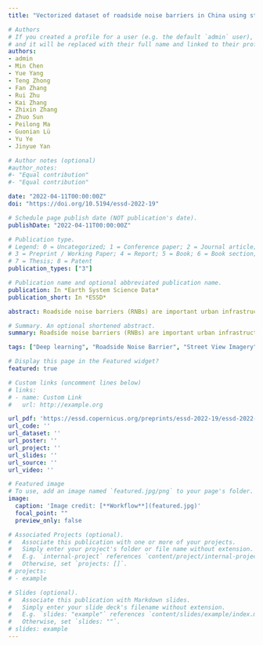 ```yaml
---
title: "Vectorized dataset of roadside noise barriers in China using street view imagery"

# Authors
# If you created a profile for a user (e.g. the default `admin` user), write the username (folder name) here 
# and it will be replaced with their full name and linked to their profile.
authors:
- admin
- Min Chen
- Yue Yang
- Teng Zhong
- Fan Zhang
- Rui Zhu
- Kai Zhang
- Zhixin Zhang
- Zhuo Sun
- Peilong Ma
- Guonian Lü
- Yu Ye
- Jinyue Yan

# Author notes (optional)
#author_notes:
#- "Equal contribution"
#- "Equal contribution"

date: "2022-04-11T00:00:00Z"
doi: "https://doi.org/10.5194/essd-2022-19"

# Schedule page publish date (NOT publication's date).
publishDate: "2022-04-11T00:00:00Z"

# Publication type.
# Legend: 0 = Uncategorized; 1 = Conference paper; 2 = Journal article;
# 3 = Preprint / Working Paper; 4 = Report; 5 = Book; 6 = Book section;
# 7 = Thesis; 8 = Patent
publication_types: ["3"]

# Publication name and optional abbreviated publication name.
publication: In *Earth System Science Data*
publication_short: In *ESSD*

abstract: Roadside noise barriers (RNBs) are important urban infrastructures to develop a liveable city. However, the absence of accurate and large-scale geospatial data on RNBs has impeded the increasing progress of rational urban planning, sustainable cities, and healthy environments. To address this problem, this study proposes a geospatial artificial intelligence framework to create a vectorized RNB dataset in China using street view imagery. To begin, intensive sampling is performed on the road network of each city based on OpenStreetMap, which is used as the geo-reference to download 5.6 million Baidu Street View (BSV) images. Furthermore, considering the prior geographic knowledge contained in street view images, convolutional neural networks incorporating image context information (IC-CNNs) based on an ensemble learning strategy are developed to detect RNBs from the BSV images. Subsequently, the RNB dataset presented by polylines is generated based on the identified RNB locations, with a total length of 2,227 km in 215 cities. At last, the quality of the RNB dataset is evaluated from two perspectives, first, the detection accuracy; second, the completeness and positional accuracy. Specifically, based on a set of randomly selected samples containing 10,000 BSV images, four quantitative metrics are calculated, with an overall accuracy of 98.61 %, recall of 87.14 %, precision of 76.44 %, and F1-score of 81.44 %. Moreover, a total length of 254 km of roads in different cities are manually surveyed using BSV images to evaluate the mileage deviation and overlap level between the generated and surveyed RNBs. The root-mean-squared error for mileage deviation is 0.08 km, and the intersection over union for overlay level is 88.08 % ± 2.95 %. The evaluation results suggest that the generated RNB dataset is of high quality and can be applied as an accurate and reliable dataset for a variety of large-scale urban studies. The generated vectorized RNB dataset and the labelled BSV image benchmark dataset are publicly available at https://doi.org/10.11888/Others.tpdc.271914 (Chen, 2021).

# Summary. An optional shortened abstract.
summary: Roadside noise barriers (RNBs) are important urban infrastructures to develop a liveable city. This study provides the first reliable and nationwide vectorized RNB dataset by street view imagery in China. The generated RNB dataset is evaluated in two aspects, i.e., the detection accuracy, as well as the completeness and positional accuracy. The method is based on a developed geospatial artificial intelligence framework.

tags: ["Deep learning", "Roadside Noise Barrier", "Street View Imagery"]

# Display this page in the Featured widget?
featured: true

# Custom links (uncomment lines below)
# links:
# - name: Custom Link
#   url: http://example.org

url_pdf: 'https://essd.copernicus.org/preprints/essd-2022-19/essd-2022-19.pdf'
url_code: ''
url_dataset: ''
url_poster: ''
url_project: ''
url_slides: ''
url_source: ''
url_video: ''

# Featured image
# To use, add an image named `featured.jpg/png` to your page's folder. 
image:
  caption: 'Image credit: [**Workflow**](featured.jpg)'
  focal_point: ""
  preview_only: false

# Associated Projects (optional).
#   Associate this publication with one or more of your projects.
#   Simply enter your project's folder or file name without extension.
#   E.g. `internal-project` references `content/project/internal-project/index.md`.
#   Otherwise, set `projects: []`.
# projects:
# - example

# Slides (optional).
#   Associate this publication with Markdown slides.
#   Simply enter your slide deck's filename without extension.
#   E.g. `slides: "example"` references `content/slides/example/index.md`.
#   Otherwise, set `slides: ""`.
# slides: example
---
```


